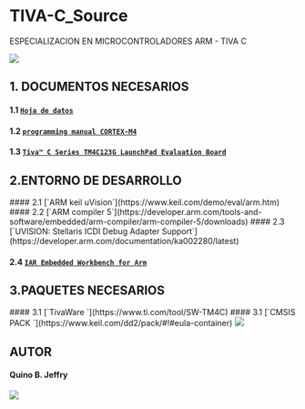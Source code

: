 # TIVA-C_Source
 ESPECIALIZACION EN MICROCONTROLADORES ARM - TIVA C

<img src="https://user-images.githubusercontent.com/47931397/128592547-d0ed1240-b36a-4172-88e8-b57462ea27a9.png">

## 1. DOCUMENTOS NECESARIOS
#### 1.1  [`Hoja de datos`](https://www.ti.com/lit/ds/symlink/tm4c123gh6pm.pdf?ts=1628247353745&ref_url=https%253A%252F%252Fwww.ti.com%252Fproduct%252FTM4C123GH6PM4)
#### 1.2  [`programming manual CORTEX-M4`](https://developer.arm.com/documentation/ddi0439/b/CHDDIGAC)
#### 1.3 [`Tiva™ C Series TM4C123G LaunchPad Evaluation Board`](https://www.ti.com/lit/ug/spmu296/spmu296.pdf?ts=1628321756023&ref_url=https%253A%252F%252Fwww.google.com%252F)

 <h2>2.ENTORNO DE DESARROLLO</h2>
#### 2.1 [`ARM keil uVision`](https://www.keil.com/demo/eval/arm.htm)
#### 2.2 [`ARM compiler 5`](https://developer.arm.com/tools-and-software/embedded/arm-compiler/arm-compiler-5/downloads)
#### 2.3 [`UVISION: Stellaris ICDI Debug Adapter Support`](https://developer.arm.com/documentation/ka002280/latest)
  
#### 2.4 [`IAR Embedded Workbench for Arm`](https://www.iar.com/products/architectures/arm/iar-embedded-workbench-for-arm/#containerblock_1024)

 <h2>3.PAQUETES NECESARIOS</h2>
#### 3.1 [`TivaWare `](https://www.ti.com/tool/SW-TM4C)
#### 3.1 [`CMSIS PACK `](https://www.keil.com/dd2/pack/#!#eula-container)
<img src="https://user-images.githubusercontent.com/47931397/128605614-25188edd-9386-4f27-aa9f-7f1361230dfa.png">

 <h2>AUTOR</h2>
 <h4> Quino B. Jeffry</h4>
 <img src="https://user-images.githubusercontent.com/47931397/128605667-c6cb20c2-f14e-474d-a09c-0223ee430daa.png">

